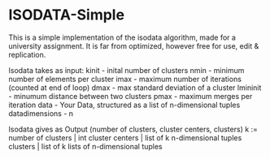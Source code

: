 # ISODATA-Simple
This is a simple implementation of the isodata algorithm, made for a university assignment. 
It is far from optimized, however free for use, edit & replication.

Isodata takes as input:
	kinit - inital number of clusters
	nmin - minimum number of elements per cluster
	imax - maximum number of iterations (counted at end of loop)
	dmax - max standard deviation of a cluster
	lmininit - minumum distance between two clusters
	pmax - maximum merges per iteration
	data - Your Data, structured as a list of n-dimensional tuples
	datadimensions - n
	
Isodata gives as Output
	(number of clusters, cluster centers, clusters)
	k := number of clusters | int
	cluster centers | list of k n-dimensional tuples
	clusters | list of k lists of n-dimensional tuples
	

